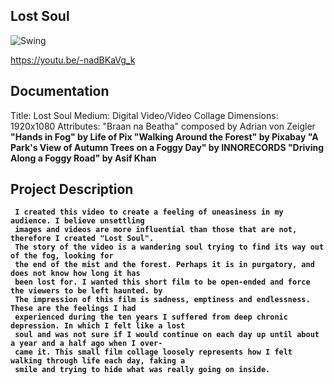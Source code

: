## Lost Soul

![Swing](https://i.imgur.com/acuuJUi.jpg)

https://youtu.be/-nadBKaVg_k

## Documentation
Title: Lost Soul
Medium: Digital Video/Video Collage
Dimensions: 1920x1080
Attributes: "Braan na Beatha" composed by Adrian von Zeigler <b>
            "Hands in Fog" by Life of Pix <b>
            "Walking Around the Forest" by Pixabay <b>
            "A Park's View of Autumn Trees on a Foggy Day" by INNORECORDS <b>
            "Driving Along a Foggy Road" by Asif Khan <b>
            
## Project Description

     I created this video to create a feeling of uneasiness in my audience. I believe unsettling
     images and videos are more influential than those that are not, therefore I created "Lost Soul".
     The story of the video is a wandering soul trying to find its way out of the fog, looking for
     the end of the mist and the forest. Perhaps it is in purgatory, and does not know how long it has
     been lost for. I wanted this short film to be open-ended and force the viewers to be left haunted. by
     The impression of this film is sadness, emptiness and endlessness. These are the feelings I had
     experienced during the ten years I suffered from deep chronic depression. In which I felt like a lost
     soul and was not sure if I would continue on each day up until about a year and a half ago when I over-
     came it. This small film collage loosely represents how I felt walking through life each day, faking a
     smile and trying to hide what was really going on inside.
